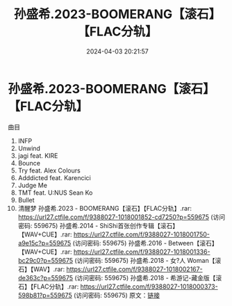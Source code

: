 ﻿---
title: 孙盛希.2023-BOOMERANG【滚石】【FLAC分轨】
date: 2024-04-03 20:21:57
categories: APE、FLAC、MP3
tags: 华语中文
---
# 孙盛希.2023-BOOMERANG【滚石】【FLAC分轨】

曲目
1. INFP
2. Unwind
3. jagi feat. KIRE
4. Bounce
5. Try feat. Alex Colours
6. Adddicted feat. Karencici
7. Judge Me
8. TMT feat. U:NUS Sean Ko
9. Bullet
10. 清醒梦
孙盛希.2023 - BOOMERANG【滚石】【FLAC分轨】.rar: https://url27.ctfile.com/f/9388027-1018001852-cd7250?p=559675
(访问密码: 559675)
孙盛希.2014 - ShiShi首张创作专辑【滚石】【WAV+CUE】.rar: https://url27.ctfile.com/f/9388027-1018001750-a9e15c?p=559675
(访问密码: 559675)
孙盛希.2016 - Between【滚石】【WAV+CUE】.rar: https://url27.ctfile.com/f/9388027-1018001336-bc29c0?p=559675
(访问密码: 559675)
孙盛希.2018 - 女?人 Woman【滚石】【WAV】.rar: https://url27.ctfile.com/f/9388027-1018002167-de363c?p=559675
(访问密码: 559675)
孙盛希.2018 - 希游记-藏金版【滚石】【FLAC分轨】.rar: https://url27.ctfile.com/f/9388027-1018000373-598b81?p=559675
(访问密码: 559675)
原文：[链接](https://blog.sina.com.cn/s/blog_1647c7e76010314zj.html)